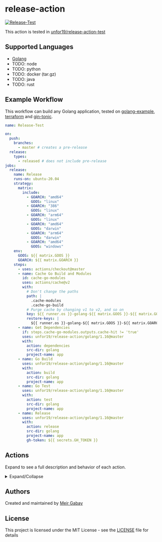 # release-action

[![Release-Test](https://github.com/unfor19/release-action-test/actions/workflows/go-release.yml/badge.svg)](https://github.com/unfor19/release-action-test/actions/workflows/go-release.yml)

This action is tested in [unfor19/release-action-test](https://github.com/unfor19/release-action-test)

## Supported Languages

- [Golang](https://golang.org/)
- TODO: node
- TODO: python
- TODO: docker (tar.gz)
- TODO: java
- TODO: rust

## Example Workflow

This workflow can build any Golang application, tested on [golang-example](https://github.com/unfor19/release-action-test/tree/master/golang), [terraform](https://github.com/hashicorp/terraform) and [gin-tonic](https://github.com/gin-gonic/gin).

```yaml
name: Release-Test

on:
  push:
    branches:
      - master # creates a pre-release
  release:
    types:
      - released # does not include pre-release
jobs:
  release:
    name: Release
    runs-on: ubuntu-20.04
    strategy:
      matrix:
        include:
          - GOARCH: "amd64"
            GOOS: "linux"
          - GOARCH: "386"
            GOOS: "linux"
          - GOARCH: "arm64"
            GOOS: "linux"
          - GOARCH: "amd64"
            GOOS: "darwin"
          - GOARCH: "arm64"
            GOOS: "darwin"
          - GOARCH: "amd64"
            GOOS: "windows"
    env:
      GOOS: ${{ matrix.GOOS }}
      GOARCH: ${{ matrix.GOARCH }}
    steps:
      - uses: actions/checkout@master
      - name: Cache Go Build and Modules
        id: cache-go-modules
        uses: actions/cache@v2
        with:
          # Don't change the paths
          path: |
            .cache-modules
            .cache-go-build
          # Purge cache by changing v1 to v2, and so on
          key: ${{ runner.os }}-golang-${{ matrix.GOOS }}-${{ matrix.GOARCH }}-${{ hashFiles('**/go.sum') }}-v1
          restore-keys: |
            ${{ runner.os }}-golang-${{ matrix.GOOS }}-${{ matrix.GOARCH }}-
      - name: Get Dependencies
        if: steps.cache-go-modules.outputs.cache-hit != 'true'
        uses: unfor19/release-action/golang/1.16@master
        with:
          action: dependencies
          src-dir: golang
          project-name: app
      - name: Go Build
        uses: unfor19/release-action/golang/1.16@master
        with:
          action: build
          src-dir: golang
          project-name: app
      - name: Go Test
        uses: unfor19/release-action/golang/1.16@master
        with:
          action: test
          src-dir: golang
          project-name: app
      - name: Release
        uses: unfor19/release-action/golang/1.16@master
        with:
          action: release
          src-dir: golang
          project-name: app
          gh-token: ${{ secrets.GH_TOKEN }}
```

## Actions

Expand to see a full description and behavior of each action.

<details>

<summary>Expand/Collapse</summary>

### Dependencies

#### Input

```yaml
with:
  action: dependencies
```

#### Description

Downloads and installs dependencies. Supports using the official [cache](https://github.com/actions/cache). This step is skipped if there's a cache hit.

### Build

#### Input

```yaml
with:
  action: build
  build-script-path: ""
```

#### Description

Builds the artifacts. Supports using the official [cache](https://github.com/actions/cache). The caching mechanism decreases the build time significantly (tested in Golang).

#### Behavior

Attempts to find `build-script-path`, if the file exists it will be executed. If the file does not exist, this action will use a default build process.

An example for a build script in Golang

```bash
#!/bin/bash
cd ./golang || exit 1

if [[ "$GOOS" = "windows" ]]; then
    _EXT=".exe"
fi

go build -o "app${_EXT}"
```

#### Test

#### Input

```yaml
with:
  action: test
```

#### Description

Executes tests

#### Behavior

For Golang, this action runs `go test ./... -v`.

#### Release

#### Input

```yaml
with:
  action: release
  gh-token: ${{ secrets.GH_TOKEN }}
```

#### Description

Automatically upload release assets upon `git push` event. Also updates a newly created release by uploading assets to the release.

#### Behavior

 - On Release `released` - created a new release
    1. Checks if release has assets, if not continue
    2. Uploads build artifacts as release assets, including md5 checksum `.txt` per asset
 - On Push to `master` - pushed to main branch
    1. Checks latest published release, for example `1.0.0rc1`
    2. Saves the value of the bumped latest current release, for example `1.0.0rc2`
    3. Checks if the bumped release version exists as a pre-release, if not creates a pre-release, for example `1.0.0rc2`
    4. Checks if artifacts exist in the pre-release, if yes delete them. The deletion process runs per job, so linux-amd64 will delete its exsiting artifacts, same goes for the job darwin-amd64, and so on.
    5. Uploads artifacts as assets to the pre-release, for example `app_1.0.0rc2_linux_amd64`, `app_0.0.3rc2_linux_amd64_sha256.txt`, `app_1.0.0rc2_darwin_amd64`, `app_1.0.0rc2_darwin_amd64_sha256.txt`, etc.
    6. Syncs release tag with the current commit, so the source code files `.zip` and `.tgz` match the release's commit SHA.<br>
       **Known Caveat**: Release timestamp is not updated when pushing artifacts

</details>

## Authors

Created and maintained by [Meir Gabay](https://github.com/unfor19)


## License

This project is licensed under the MIT License - see the [LICENSE](https://github.com/unfor19/release-action/blob/master/LICENSE) file for details